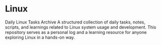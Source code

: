 # Linux
Daily Linux Tasks Archive A structured collection of daily tasks, notes, scripts, and learnings related to Linux system usage and development. This repository serves as a personal log and a learning resource for anyone exploring Linux in a hands-on way.
